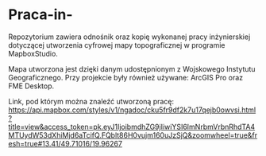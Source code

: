 # Praca-in-
Repozytorium zawiera odnośnik oraz kopię wykonanej pracy inżynierskiej dotyczącej utworzenia cyfrowej mapy topograficznej w programie MapboxStudio. 

Mapa utworzona jest dzięki danym udostępnionym z Wojskowego Instytutu Geograficznego. Przy projekcie były również używane: ArcGIS Pro oraz FME Desktop. 

Link, pod którym można znaleźć utworzoną pracę: 
https://api.mapbox.com/styles/v1/ngadoc/cku5fr9df2k7u17qejb0owvsi.html?title=view&access_token=pk.eyJ1IjoibmdhZG9jIiwiYSI6ImNrbmVrbnRhdTA4MTUydW53dXhiMjd6aTcifQ.FQblt86H0vujm160uJzSjQ&zoomwheel=true&fresh=true#13.41/49.71016/19.96267
